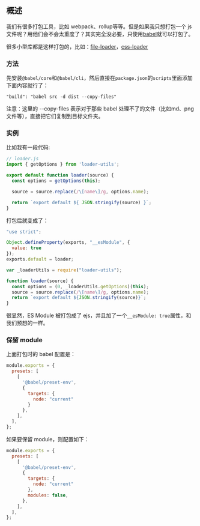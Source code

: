 ## 概述

我们有很多打包工具，比如 webpack、rollup等等。但是如果我只想打包一个 js 文件呢？用他们会不会太重度了？其实完全没必要，只使用[babel](https://www.babeljs.cn/docs/usage)就可以打包了。

很多小型库都是这样打包的，比如：[file-loader](https://github.com/webpack-contrib/file-loader/blob/master/package.json)，[css-loader](https://github.com/webpack-contrib/css-loader/blob/master/package.json)

### 方法

先安装```@babel/core```和```@babel/cli```，然后直接在```package.json```的```scripts```里面添加下面内容就行了：

```
"build": "babel src -d dist --copy-files"
```

注意：这里的 --copy-files 表示对于那些 babel 处理不了的文件（比如md、png文件等），直接把它们复制到目标文件夹。

### 实例

比如我有一段代码:

``` js
// loader.js
import { getOptions } from 'loader-utils';

export default function loader(source) {
  const options = getOptions(this);

  source = source.replace(/\[name\]/g, options.name);

  return `export default ${ JSON.stringify(source) }`;
}

```

打包后就变成了：

``` js
"use strict";

Object.defineProperty(exports, "__esModule", {
  value: true
});
exports.default = loader;

var _loaderUtils = require("loader-utils");

function loader(source) {
  const options = (0, _loaderUtils.getOptions)(this);
  source = source.replace(/\[name\]/g, options.name);
  return `export default ${JSON.stringify(source)}`;
}
```

很显然，ES Module 被打包成了 ejs，并且加了一个```__esModule: true```属性，和我们预想的一样。

### 保留 module

上面打包时的 babel 配置是：

``` js
module.exports = {
  presets: [
    [
      '@babel/preset-env',
      {
        targets: {
          node: "current"
        }
      },
    ],
  ],
};
```

如果要保留 module，则配置如下：

``` js
module.exports = {
  presets: [
    [
      '@babel/preset-env',
      {
        targets: {
          node: "current"
        },
        modules: false,
      },
    ],
  ],
};
```
